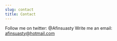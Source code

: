 ```yaml
---
slug: contact
title: Contact
---
```


Follow me on twitter: @Afinsuasty
Write me an email: afinsuasty@hotmail.com
